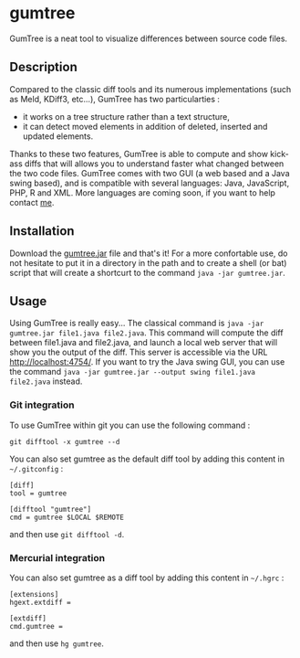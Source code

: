gumtree
=======

GumTree is a neat tool to visualize differences between source code files.

## Description

Compared to the classic diff tools and its numerous implementations (such as Meld, KDiff3, etc...), GumTree has two particularties :

* it works on a tree structure rather than a text structure,
* it can detect moved elements in addition of deleted, inserted and updated elements.

Thanks to these two features, GumTree is able to compute and show kick-ass diffs that will allows you to understand faster what changed between the two code files. GumTree comes with two GUI (a web based and a Java swing based), and is compatible with several languages: Java, JavaScript, PHP, R and XML. More languages are coming soon, if you want to help contact [me](www.labri.fr/perso/falleri).

## Installation

Download the [gumtree.jar](https://drive.google.com/file/d/0B0S2lIHclUdwN1FvX1kwNFNBQTg/edit?usp=sharing) file and that's it! For a more confortable use, do not hesitate to put it in a directory in the path and to create a shell (or bat) script that will create a shortcurt to the command `java -jar gumtree.jar`.

## Usage

Using GumTree is really easy... The classical command is `java -jar gumtree.jar file1.java file2.java`. This command will compute the diff between file1.java and file2.java, and launch a local web server that will show you the output of the diff. This server is accessible via the URL [http://localhost:4754/](http://localhost:4754/). If you want to try the Java swing GUI, you can use the command `java -jar gumtree.jar --output swing file1.java file2.java` instead.

### Git integration

To use GumTree within git you can use the following command : 

`git difftool -x gumtree --d`

You can also set gumtree as the default diff tool by adding this content in `~/.gitconfig` : 

```
[diff]
tool = gumtree

[difftool "gumtree"]
cmd = gumtree $LOCAL $REMOTE
```

and then use `git difftool -d`.

### Mercurial integration
You can also set gumtree as a diff tool by adding this content in <code>~/.hgrc</code> : 

```
[extensions]
hgext.extdiff =

[extdiff]
cmd.gumtree =
```

and then use `hg gumtree`.
